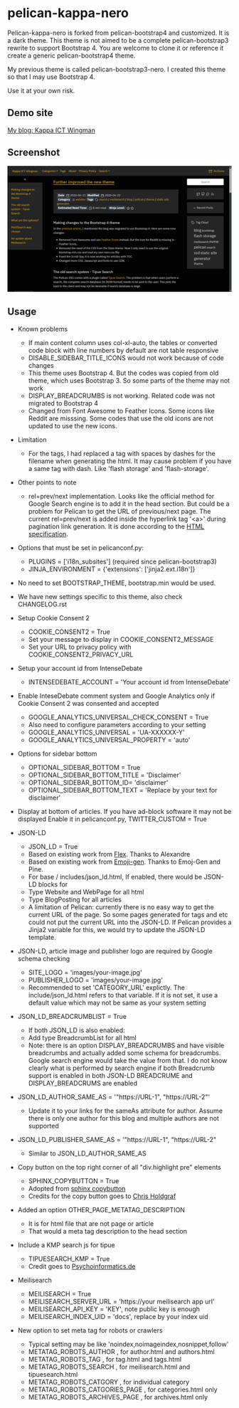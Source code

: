 # pelican-kappa-nero

Pelican-kappa-nero is forked from pelican-bootstrap4 and customized. It is a dark theme. This theme is not aimed to be a complete pelican-bootstrap3 rewrite to support Bootstrap 4. You are welcome to clone it or reference it create a generic pelican-bootstrap4 theme.

My previous theme is called pelican-bootstrap3-nero. I created this theme so that I may use Bootstrap 4.

Use it at your own risk.

## Demo site
[My blog: Kappa ICT Wingman](https://www.kappawingman.com)

## Screenshot

![](screenshot.png)

## Usage

* Known problems
	* If main content column uses col-xl-auto, the tables or converted code block with line numbers by default are not table responsive
	* DISABLE_SIDEBAR_TITLE_ICONS would not work because of code changes
	* This theme uses Bootstrap 4. But the codes was copied from old theme, which uses Bootstrap 3. So some parts of the theme may not work
	* DISPLAY_BREADCRUMBS is not working. Related code was not migrated to Bootstrap 4
	* Changed from Font Awesome to Feather Icons. Some icons like Reddit are misssing. Some codes that use the old icons are not updated to use the new icons.

* Limitation
	* For the tags, I had replaced a tag with spaces by dashes for the filename when generating the html. It may cause problem if you have a same tag with dash. Like 'flash storage' and 'flash-storage'.

* Other points to note
	* rel=prev/next implementation. Looks like the official method for Google Search engine is to add it in the head section. But could be a problem for Pelican to get the URL of previous/next page. The current rel=prev/next is added inside the hyperlink tag '<a\>' during pagination link generation. It is done according to the [HTML specification](https://html.spec.whatwg.org/multipage/text-level-semantics.html#the-a-element).

* Options that must be set in pelicanconf.py:
	* PLUGINS = \['i18n_subsites'\] (required since pelican-bootstrap3)
	* JINJA_ENVIRONMENT = {'extensions': ['jinja2.ext.i18n']}

* No need to set BOOTSTRAP_THEME, bootstrap.min would be used.

* We have new settings specific to this theme, also check CHANGELOG.rst

* Setup Cookie Consent 2
	* COOKIE_CONSENT2 = True
	* Set your message to display in COOKIE_CONSENT2_MESSAGE
	* Set your URL to privacy policy with COOKIE_CONSENT2_PRIVACY_URL
* Setup your account id from IntenseDebate
	* INTENSEDEBATE_ACCOUNT = 'Your account id from IntenseDebate'
* Enable InteseDebate comment system and Google Analytics only if Cookie Consent 2 was consented and accepted
	* GOOGLE_ANALYTICS_UNIVERSAL_CHECK_CONSENT = True
	* Also need to configure parameters according to your setting
	* GOOGLE_ANALYTICS_UNIVERSAL = 'UA-XXXXXX-Y'
	* GOOGLE_ANALYTICS_UNIVERSAL_PROPERTY = 'auto'
* Options for sidebar bottom
	* OPTIONAL_SIDEBAR_BOTTOM = True
	* OPTIONAL_SIDEBAR_BOTTOM_TITLE = 'Disclaimer'
	* OPTIONAL_SIDEBAR_BOTTOM_ID= 'disclaimer'
	* OPTIONAL_SIDEBAR_BOTTOM_TEXT = 'Replace by your text for disclaimer'
* Display at bottom of articles. If you have ad-block software it may not be displayed
	Enable it in pelicanconf.py, TWITTER_CUSTOM = True
* JSON-LD
	* JSON_LD = True
	* Based on existing work from [Flex](https://github.com/alexandrevicenzi/Flex). Thanks to Alexandre
	* Based on existing work from [Emoji-gen](https://github.com/emoji-gen/blog/blob/master/theme/templates/includes/article_structured-data.html). Thanks to Emoj-Gen and Pine.
	* For base / includes/json_ld.html, If enabled, there would be JSON-LD blocks for
	* Type Website and WebPage for all html
	* Type BlogPosting for all articles
	* A limitation of Pelican: currently there is no easy way to get the current URL of the page. So some pages generated for tags and etc could not put the current URL into the JSON-LD. If Pelican provides a Jinja2 variable for this, we would try to update the JSON-LD template.
* JSON-LD, article image and publisher logo are required by Google schema checking
	* SITE_LOGO = 'images/your-image.jpg'
	* PUBLISHER_LOGO = 'images/your-image.jpg'
	* Recommended to set 'CATEGORY_URL' explictly. The include/json_ld.html refers to that variable. If it is not set, it use a default value which may not be same as your system setting
* JSON_LD_BREADCRUMBLIST = True
	* If both JSON_LD is also enabled:
	* Add type BreadcrumbList for all html
	* Note: there is an option DISPLAY_BREADCRUMBS and have visible breadcrumbs and actually added some schema for breadcrumbs. Google search engine would take the value from that. I do not know clearly what is performed by search engine if both Breadcrumb support is enabled in both JSON-LD BREADCRUME and DISPLAY_BREADCRUMS are enabled
* JSON_LD_AUTHOR_SAME_AS = '"https://URL-1", "https://URL-2"'
	* Update it to your links for the sameAs attribute for author. Assume there is only one author for this blog and multiple authors are not supported
* JSON_LD_PUBLISHER_SAME_AS = '"https://URL-1", "https://URL-2"
	* Similar to JSON_LD_AUTHOR_SAME_AS
* Copy button on the top right corner of all "div.highlight pre" elements
	* SPHINX_COPYBUTTON = True
	* Adopted from [sphinx copybutton](https://github.com/executablebooks/sphinx-copybutton)
	* Credits for the copy button goes to [Chris Holdgraf](https://github.com/choldgraf)
* Added an option OTHER_PAGE_METATAG_DESCRIPTION
	* It is for html file that are not page or article
	* That would a meta tag description to the head section
* Include a KMP search js for tipue
	* TIPUESEARCH_KMP = True
	* Credit goes to [Psychoinformatics.de](https://github.com/psychoinformatics-de/inm7-docs/tree/master/theme/static/tsl)
* Meilisearch
	* MEILISEARCH = True
	* MEILISEARCH_SERVER_URL = 'https://your meilisearch app url'
	* MEILISEARCH_API_KEY = 'KEY', note public key is enough
	* MEILISEARCH_INDEX_UID = 'docs', replace by your index uid
* New option to set meta tag for robots or crawlers
	* Typical setting may be like 'noindex,noimageindex,nosnippet,follow'
	* METATAG_ROBOTS_AUTHOR , for author.html and authors.html
	* METATAG_ROBOTS_TAG , for tag.html and tags.html
	* METATAG_ROBOTS_SEARCH , for meilisearch.html and tipuesearch.html
	* METATAG_ROBOTS_CATGORY , for individual category
	* METATAG_ROBOTS_CATGORIES_PAGE , for categories.html only
	* METATAG_ROBOTS_ARCHIVES_PAGE , for archives.html only
